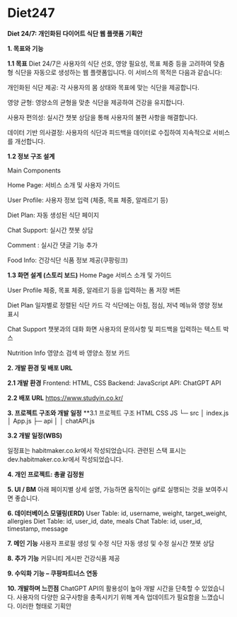 # Diet247
**Diet 24/7: 개인화된 다이어트 식단 웹 플랫폼 기획안**

**1. 목표와 기능**


**1.1 목표**
Diet 24/7은 사용자의 식단 선호, 영양 필요성, 목표 체중 등을 고려하여 맞춤형 식단을 자동으로 생성하는 웹 플랫폼입니다. 이 서비스의 목적은 다음과 같습니다:

개인화된 식단 제공: 각 사용자의 몸 상태와 목표에 맞는 식단을 제공합니다.


영양 균형: 영양소의 균형을 맞춘 식단을 제공하여 건강을 유지합니다.


사용자 편의성: 실시간 챗봇 상담을 통해 사용자의 불편 사항을 해결합니다.


데이터 기반 의사결정: 사용자의 식단과 피드백을 데이터로 수집하여 지속적으로 서비스를 개선합니다.


**1.2 정보 구조 설계**


Main Components


Home Page: 서비스 소개 및 사용자 가이드


User Profile: 사용자 정보 입력 (체중, 목표 체중, 알레르기 등)


Diet Plan: 자동 생성된 식단 페이지


Chat Support: 실시간 챗봇 상담


Comment : 실시간 댓글 기능 추가


Food Info: 건강식단 식품 정보 제공(쿠팡링크)


**1.3 화면 설계 (스토리 보드)**
Home Page
서비스 소개 및 가이드


User Profile
체중, 목표 체중, 알레르기 등을 입력하는 폼
저장 버튼


Diet Plan
일자별로 정렬된 식단 카드
각 식단에는 아침, 점심, 저녁 메뉴와 영양 정보 표시


Chat Support
챗봇과의 대화 화면
사용자의 문의사항 및 피드백을 입력하는 텍스트 박스


Nutrition Info
영양소 검색 바
영양소 정보 카드



**2. 개발 환경 및 배포 URL**


**2.1 개발 환경**
Frontend: HTML, CSS
Backend: JavaScript
API: ChatGPT API


**2.2 배포 URL**
https://www.studyin.co.kr/


**3. 프로젝트 구조와 개발 일정**
**3.1 프로젝트 구조
HTML
CSS
JS
└─ src
    │  index.js
    │  App.js
├─ api
│  │  chatAPI.js


**3.2 개발 일정(WBS)**


일정표는 habitmaker.co.kr에서 작성되었습니다.
관련된 스택 표시는 dev.habitmaker.co.kr에서 작성되었습니다.


**4. 개인 프로젝트: 총괄 김정원**


**5. UI / BM**
아래 페이지별 상세 설명, 가능하면 움직이는 gif로 실행되는 것을 보여주시면 좋습니다.


**6. 데이터베이스 모델링(ERD)**
User Table: id, username, weight, target_weight, allergies
Diet Table: id, user_id, date, meals
Chat Table: id, user_id, timestamp, message


**7. 메인 기능**
사용자 프로필 생성 및 수정
식단 자동 생성 및 수정
실시간 챗봇 상담


**8. 추가 기능**
커뮤니티 게시판
건강식품 제공


**9. 수익화 기능 – 쿠팡파트너스 연동**


**10. 개발하며 느낀점**
ChatGPT API의 활용성이 높아 개발 시간을 단축할 수 있었습니다.
사용자의 다양한 요구사항을 충족시키기 위해 계속 업데이트가 필요함을 느꼈습니다.
이러한 형태로 기획안
